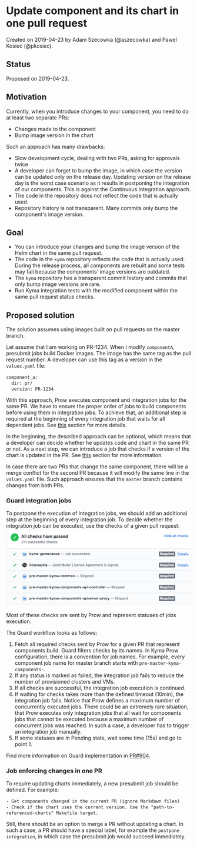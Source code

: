# Update component and its chart in one pull request

Created on 2019-04-23 by Adam Szecowka (@aszecowka) and Pawel Kosiec (@pkosiec). 

## Status
Proposed on 2019-04-23.

## Motivation
Currently, when you introduce changes to your component, you need to do at least two separate PRs:

- Changes made to the component
- Bump image version in the chart

Such an approach has many drawbacks:

- Slow development cycle, dealing with two PRs, asking for approvals twice
- A developer can forget to bump the image, in which case the version can be updated only on the release day. Updating version on the release day is 
the worst case scenario as it results in postponing the integration of our components. This is against the Continuous Integration approach.
- The code in the repository does not reflect the code that is actually used.
- Repository history is not transparent. Many commits only bump the component's image version.

## Goal
- You can introduce your changes and bump the image version of the Helm chart in the same pull request.
- The code in the `kyma` repository reflects the code that is actually used.
During the release process, all components are rebuilt and some tests may fail because the components' image versions are outdated.
- The `kyma` repository has a transparent commit history and commits that only bump image versions are rare.
- Run Kyma integration tests with the modified component within the same pull request status checks.


## Proposed solution

The solution assumes using images built on pull requests on the master branch.

Let assume that I am working on PR-1234. When I modify `componentA`, presubmit jobs build Docker images. 
The image has the same tag as the pull request number.
A developer can use this tag as a version in the `values.yaml` file:
```
component_a:
  dir: pr/
  version: PR-1234
```

With this approach, Prow executes component and integration jobs for the same PR. We have to ensure the proper order of jobs
to build components before using them in integration jobs. To achieve that, an additional step is required at the beginning of 
every integration job that waits for all dependent jobs. See [this](#guard-integration-jobs) section for more details.

In the beginning, the described approach can be optional, which means that a developer can decide whether he updates code and chart in the same PR or not. 
As a next step, we can introduce a job that checks if a version of the chart is updated in the PR. See
[this](#job-enforcing-changes-in-one-pr) section for more information.

In case there are two PRs that change the same component, there will be a merge conflict for the second PR because
it will modify the same line in the `values.yaml` file. Such approach ensures that the `master` branch contains changes from both PRs.

### Guard integration jobs
To postpone the execution of integration jobs, we should add an additional step at the beginning of every integration job.
To decide whether the integration job can be executed, use the checks of a given pull request:
![](./assets/job-status-checks.png)

Most of these checks are sent by Prow and represent statuses of jobs execution.

The Guard workflow looks as follows:
1. Fetch all required checks sent by Prow for a given PR that represent components build. 
Guard filters checks by its names. In Kyma Prow configuration, there is a convention for
job names. For example, every component job name for master branch starts with `pre-master-kyma-components-`.
2. If any status is marked as failed, the integration job fails to reduce the number of provisioned clusters and VMs.
3. If all checks are successful, the integration job execution is continued.
4. If waiting for checks takes more than the defined timeout (10min), the integration job fails.
Notice that Prow defines a maximum number of concurrently executed jobs. 
There could be an extremely rare situation, that Prow executes only integration jobs that all wait for components jobs that cannot be executed because a maximum
number of concurrent jobs was reached. In such a case, a developer has to trigger an integration job manually. 
5. If some statuses are in Pending state, wait some time (15s) and go to point 1.

Find more information on Guard implementation in [PR#904](https://github.com/kyma-project/test-infra/pull/904).

### Job enforcing changes in one PR
To require updating charts immediately, a new presubmit job should be defined. For example:
```
- Get components changed in the current PR (ignore Markdown files)
- Check if the chart uses the current version. Use the "path-to-referenced-charts" Makefile target.
```
Still, there should be an option to merge a PR without updating a chart. In such a case, a PR should have a special label, for
example the `postpone-integration`, in which case the presubmit job would succeed immediately.   
